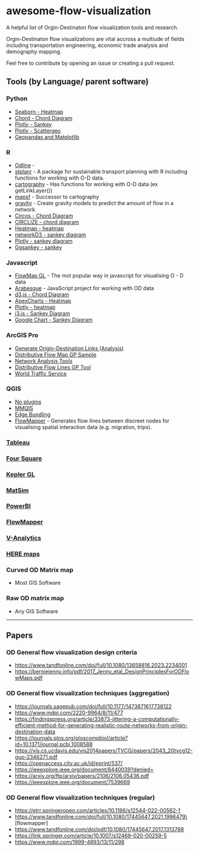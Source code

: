 # awesome-flow-visualization
A helpful list of Orgin-Destinaton flow visualization tools and research. 

Orgin-Destinaton flow visualizations are vital accross a multiude of fields including transportation engineering, economic trade analysis and demography mapping. 

Feel free to contribute by opening an issue or creating a pull request. 

## Tools (by Language/ parent software)	

### Python
 - [Seaborn - Heatmap](https://seaborn.pydata.org/generated/seaborn.heatmap.html) 
 - [Chord - Chord Diagram](https://python-graph-gallery.com/chord-diagram/) 
 - [Plotly - Sankey](https://python-graph-gallery.com/sankey-diagram/) 
 - [Plotly - Scattergeo](https://coderzcolumn.com/tutorials/data-science/how-to-create-connection-map-chart-in-python-jupyter-notebook-plotly-and-geopandas#1)  
 - [Geopandas and Matplotlib](https://coderzcolumn.com/tutorials/data-science/how-to-create-connection-map-chart-in-python-jupyter-notebook-plotly-and-geopandas#2)  
   
### R
 - [Odline](https://github.com/maptalks/maptalks.odline) - 
 - [stplanr](https://github.com/ropensci/stplanr/) - A package for sustainable transport planning with R including functions for working with O-D data.
 - [cartography](https://riatelab.github.io/cartography/) - Has functions for working with O-D data (ex getLinkLayer())
 - [mapsf](https://github.com/riatelab/mapsf) - Successor to cartography
 - [gravity](https://pacha.dev/gravity/) - Create gravity models to predict the amount of flow in a network.
 - [Circos - Chord Diagram ](https://jokergoo.github.io/circlize_book/book/the-chorddiagram-function.html)
 - [CIRCLIZE - chord diagram ](https://r-graph-gallery.com/chord-diagram.html)
 - [Heatmap  - heatmap](https://r-graph-gallery.com/heatmap)
 - [networkD3 - sankey diagram ](https://r-graph-gallery.com/sankey-diagram.html)
 - [Plotly - sankey diagram ](https://plotly.com/r/sankey-diagram/)
 - [Ggsankey - sankey ](https://r-charts.com/flow/sankey-diagram-ggplot2/)
   
### Javascript
   - [FlowMap GL](https://github.com/visgl/flowmap.gl) - The mot popular way in javascript for visualising O - D data
   - [Arabesque](https://github.com/gflowiz/arabesque) - JavaScript project for working with OD data
   - [d3.js - Chord Diagram ](https://d3-graph-gallery.com/chord.html)
   - [ApexCharts - Heatmap ](https://apexcharts.com/javascript-chart-demos/heatmap-charts/)
   - [Plotly - heatmap](https://plotly.com/javascript/heatmaps/)
   - [j3.js - Sankey Diagram](https://d3-graph-gallery.com/sankey.html)
   - [Google Chart - Sankey Diagram ](https://developers.google.com/chart/interactive/docs/gallery/sankey)

### ArcGIS Pro
 - [Generate Origin-Destination Links (Analysis)](https://pro.arcgis.com/en/pro-app/latest/tool-reference/analysis/generate-origin-destination-links.htm) 
 - [Distributive Flow Map GP Sample](https://geoxc.maps.arcgis.com/home/item.html?id=46a5ce17daa146e29aa60bc3535d3833) 
 - [Network Analysis Tools](https://support.esri.com/en-us/knowledge-base/deprecation-network-analysis-tools-in-the-ready-to-use-000027444)
 - [Distributive Flow Lines GP Tool](https://hub.arcgis.com/content/04fa6ed8746b451892f339011aaf989d/about)
 - [World Traffic Service](https://www.arcgis.com/home/item.html?id=ff11eb5b930b4fabba15c47feb130de4)

### QGIS 
 - [No plugins](https://plugins.qgis.org/planet/tag/flows/) 
 - [MMQIS](https://michaelminn.com/linux/mmqgis/) 
 - [Edge Bundling](https://github.com/ait-energy/qgis-edge-bundling) 
 - [FlowMapper](https://plugins.qgis.org/plugins/FlowMapper/) - Generates flow lines between discreet nodes for visualising spatial interaction data (e.g. migration, trips).

### [Tableau](https://community.tableau.com/s/news/a0A4T000001v7UCUAY/origindestination-maps-or-flow-maps) 

### [Four Square]( https://location.foursquare.com/studio/docs/use-cases-origin-destination-analysis)

### [Kepler GL](https://github.com/keplergl/kepler.gl)

### [MatSim](https://matsim.org/)

### [PowerBI](https://www.sqlshack.com/flow-map-chart-in-power-bi-desktop/)

### [FlowMapper](https://flowmapper.org/ )

### [V-Analytics](http://geoanalytics.net/V-Analytics/)

### [HERE maps](https://www.here.com/docs/bundle/traffic-api-developer-guide-v6-china/page/topics_v6.1/example-flow.html)

### Curved OD Matrix map
 - Most GIS Software
   
### Raw OD matrix map
 - Any GIS Software

---
## Papers

### OD General flow visualization design criteria 
 - https://www.tandfonline.com/doi/full/10.1080/13658816.2023.2234001 
 - https://berniejenny.info/pdf/2017_Jenny_etal_DesignPrinciplesForODFlowMaps.pdf

### OD General flow visualization techniques (aggregation)
 - https://journals.sagepub.com/doi/full/10.1177/1473871617738122
 - https://www.mdpi.com/2220-9964/8/11/477
 - https://findingspress.org/article/33873-jittering-a-computationally-efficient-method-for-generating-realistic-route-networks-from-origin-destination-data 
 - https://journals.plos.org/ploscompbiol/article?id=10.1371/journal.pcbi.1008588 
 - https://vis.cs.ucdavis.edu/vis2014papers/TVCG/papers/2043_20tvcg12-guo-2346271.pdf
 - https://openaccess.city.ac.uk/id/eprint/537/
 - https://ieeexplore.ieee.org/document/8440039?denied= 
 - https://arxiv.org/ftp/arxiv/papers/2106/2106.05436.pdf
 - https://ieeexplore.ieee.org/document/7539669

### OD General flow visualization techniques (regular)
 - https://etrr.springeropen.com/articles/10.1186/s12544-022-00562-1 
 - https://www.tandfonline.com/doi/full/10.1080/17445647.2021.1996479\ [flowmapper]
 - https://www.tandfonline.com/doi/pdf/10.1080/17445647.2017.1313788
 - https://link.springer.com/article/10.1007/s12469-020-00259-5 
 - https://www.mdpi.com/1999-4893/13/11/298
